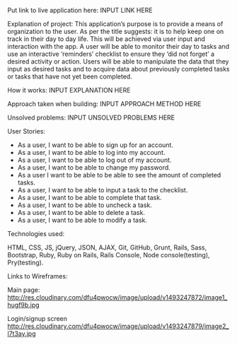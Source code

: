 Put link to live application here: INPUT LINK HERE

Explanation of project: This application’s purpose is to provide a means of organization to the user. As per the title suggests: it is to help keep one on track in their day to day life. This will be achieved via user input and interaction with the app. A user will be able to monitor their day to tasks and use an interactive ‘reminders’ checklist to ensure they ‘did not forget’ a desired activity or action. Users will be able to manipulate the data that they input as desired tasks and to acquire data about previously completed tasks or tasks that have not yet been completed.

How it works: INPUT EXPLANATION HERE

Approach taken when building: INPUT APPROACH METHOD HERE

Unsolved problems: INPUT UNSOLVED PROBLEMS HERE

User Stories:

* As a user, I want to be able to sign up for an account.
* As a user, I want to be able to log into my account.
* As a user, I want to be able to log out of my account.
* As a user, I want to be able to change my password.
* As a user I want to be able to be able to see the amount of completed tasks.
* As a user, I want to be able to input a task to the checklist.
* As a user, I want to be able to complete that task.
* As a user, I want to be able to uncheck a task.
* As a user, I want to be able to delete a task.
* As a user, I want to be able to modify a task.


Technologies used:

HTML, CSS, JS, jQuery, JSON, AJAX, Git, GitHub, Grunt, Rails, Sass, Bootstrap, Ruby, Ruby on Rails, Rails Console, Node console(testing), Pry(testing).

Links to Wireframes:

Main page:
<http://res.cloudinary.com/dfu4pwocw/image/upload/v1493247872/image1_hugf9b.jpg>

Login/signup screen
<http://res.cloudinary.com/dfu4pwocw/image/upload/v1493247879/image2_l7t3ay.jpg>
